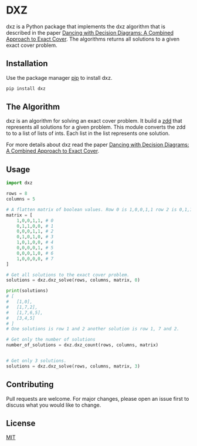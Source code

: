 # DXZ

dxz is a Python package that implements the dxz algorithm that is described in the paper [Dancing with Decision Diagrams: A Combined Approach to Exact Cover](https://ojs.aaai.org/index.php/AAAI/article/view/10662). The algorithms returns all solutions to a given exact cover problem.

## Installation

Use the package manager [pip](https://pip.pypa.io/en/stable/) to install dxz.

```bash
pip install dxz
```

## The Algorithm

dxz is an algorithm for solving an exact cover problem. It build a [zdd](https://en.wikipedia.org/wiki/Zero-suppressed_decision_diagram) that represents all solutions for a given problem. This module converts the zdd to to a list of lists of ints. Each list in the list represents one solution.

For more details about dxz read the paper [Dancing with Decision Diagrams: A Combined Approach to Exact Cover](https://ojs.aaai.org/index.php/AAAI/article/view/10662).

## Usage

```python
import dxz

rows = 8
columns = 5

# A flatten matrix of boolean values. Row 0 is 1,0,0,1,1 row 2 is 0,1,1,0,0 and so on.
matrix = [
    1,0,0,1,1, # 0
    0,1,1,0,0, # 1
    0,0,0,1,1, # 2
    0,1,0,1,0, # 3
    1,0,1,0,0, # 4
    0,0,0,0,1, # 5
    0,0,0,1,0, # 6
    1,0,0,0,0, # 7
]

# Get all solutions to the exact cover problem.
solutions = dxz.dxz_solve(rows, columns, matrix, 0)

print(solutions)
# [
#   [1,0],
#   [1,7,2],
#   [1,7,6,5],
#   [3,4,5]
# ]
# One solutions is row 1 and 2 another solution is row 1, 7 and 2.

# Get only the number of solutions
number_of_solutions = dxz.dxz_count(rows, columns, matrix)


# Get only 3 solutions.
solutions = dxz.dxz_solve(rows, columns, matrix, 3)

```

## Contributing

Pull requests are welcome. For major changes, please open an issue first
to discuss what you would like to change.

## License

[MIT](https://choosealicense.com/licenses/mit/)
